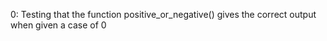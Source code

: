 0: Testing that the function positive_or_negative() gives the correct output when given a case of 0
